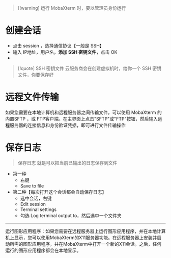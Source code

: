 >[!warning] 运行 MobaXterm 时，要以管理员身份运行

# 创建会话
- 点击 session ，选择通信协议【一般是 SSH】
- 输入 IP地址，用户名，**添加 SSH 密钥文件**，点击 OK
- 

>[!quote] SSH 密钥文件
>云服务商会在创建虚拟机时，给你一个 SSH 密钥文件，你要保存好


# 远程文件传输
如果您需要在本地计算机和远程服务器之间传输文件，可以使用 MobaXterm 的内置SFTP ，或 FTP客户端。在主界面上点击"SFTP"或"FTP"按钮，然后输入远程服务器的连接信息和身份验证凭据，即可进行文件传输操作



# 保存日志
> 保存日志 就是可以把当前已输出的日志保存到文件

- 第一种
	- 右键
	- Save to file
- 第二种【每次打开这个会话都会自动保存日志】
	- 选中会话，右键
	- Edit session
	- Terminal settings
	- 勾选 Log terminal output to，然后选中一个文件夹


---

运行图形应用程序：如果您需要在远程服务器上运行图形应用程序，并在本地计算机上显示，您可以使用MobaXterm的X11服务器功能。在远程服务器上安装并启动所需的图形应用程序，并在MobaXterm中打开一个新的X11会话。之后，任何运行的图形应用程序都会在本地显示。



















